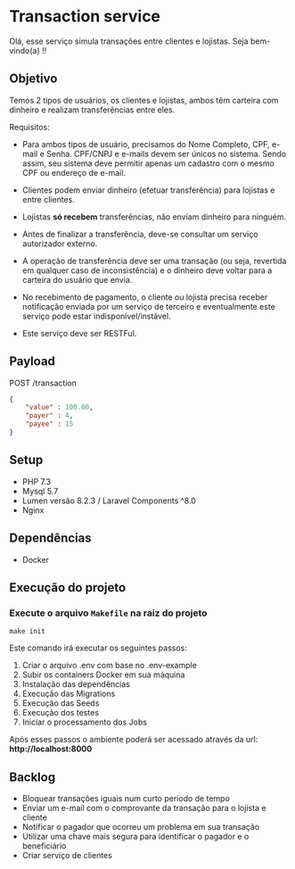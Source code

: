 # Transaction service

Olá, esse serviço simula transações entre clientes e lojistas. Seja bem-vindo(a) !!

## Objetivo

Temos 2 tipos de usuários, os clientes e lojistas, ambos têm carteira com dinheiro e realizam transferências entre eles.

Requisitos:

- Para ambos tipos de usuário, precisamos do Nome Completo, CPF, e-mail e Senha. CPF/CNPJ e e-mails devem ser únicos no sistema. Sendo assim, seu sistema deve permitir apenas um cadastro com o mesmo CPF ou endereço de e-mail.

- Clientes podem enviar dinheiro (efetuar transferência) para lojistas e entre clientes. 

- Lojistas **só recebem** transferências, não enviam dinheiro para ninguém.

- Antes de finalizar a transferência, deve-se consultar um serviço autorizador externo.

- A operação de transferência deve ser uma transação (ou seja, revertida em qualquer caso de inconsistência) e o dinheiro deve voltar para a carteira do usuário que envia. 

- No recebimento de pagamento, o cliente ou lojista precisa receber notificação enviada por um serviço de terceiro e eventualmente este serviço pode estar indisponível/instável.

- Este serviço deve ser RESTFul.

## Payload

POST /transaction

```json
{
    "value" : 100.00,
    "payer" : 4,
    "payee" : 15
}
```

## Setup

-   PHP 7.3
-   Mysql 5.7
-   Lumen versão 8.2.3 / Laravel Components ^8.0
-   Nginx

## Dependências

-   Docker

## Execução do projeto

### Execute o arquivo `Makefile` na raiz do projeto

`make init`

Este comando irá executar os seguintes passos:

1. Criar o arquivo .env com base no .env-example
2. Subir os containers Docker em sua máquina
3. Instalação das dependências
4. Execução das Migrations
5. Execução das Seeds
6. Execução dos testes
7. Iniciar o processamento dos Jobs

Após esses passos o ambiente poderá ser acessado através da url: **http://localhost:8000**

## Backlog

-   Bloquear transações iguais num curto periodo de tempo
-   Enviar um e-mail com o comprovante da transação para o lojista e cliente
-   Notificar o pagador que ocorreu um problema em sua transação
-   Utilizar uma chave mais segura para identificar o pagador e o beneficiário
-   Criar serviço de clientes